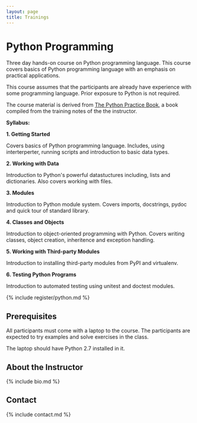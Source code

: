 ```yaml
---
layout: page
title: Trainings
---
```


# Python Programming

Three day hands-on course on Python programming language. This course
covers basics of Python programming language with an emphasis on
practical applications.

This course assumes that the participants are already have experience with
some programming language. Prior exposure to Python is not required.

The course material is derived from [The Python Practice Book][1], a
book compiled from the training notes of the the instructor.

[1]: http://anandology.com/python-practice-book/

**Syllabus:**

**1. Getting Started**

Covers basics of Python programming language. Includes, using
interterperter, running scripts and introduction to basic data types.

**2. Working with Data**

Introduction to Python's powerful datastuctures including, lists and
dictionaries. Also covers working with files.

**3. Modules**

Introduction to Python module system. Covers imports, docstrings,
pydoc and quick tour of standard library.

**4. Classes and Objects**

Introduction to object-oriented programming with Python. Covers
writing classes, object creation, inheritence and exception handling.

**5. Working with Third-party Modules**

Introduction to installing third-party modules from PyPI and
virtualenv.

**6. Testing Python Programs**

Introduction to automated testing using unitest and doctest modules.

{% include register/python.md %}

## Prerequisites

All participants must come with a laptop to the course. The participants are expected to try examples and solve exercises in the class.

The laptop should have Python 2.7 installed in it.

## About the Instructor

{% include bio.md %}

## Contact

{% include contact.md %}
